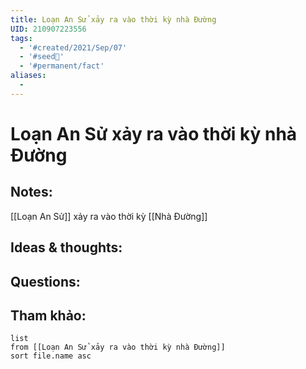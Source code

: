 ```yaml
---
title: Loạn An Sử xảy ra vào thời kỳ nhà Đường
UID: 210907223556
tags:
  - '#created/2021/Sep/07'
  - '#seed🥜'
  - '#permanent/fact'
aliases:
  - 
---
```

# Loạn An Sử xảy ra vào thời kỳ nhà Đường

## Notes:
[[Loạn An Sử]] xảy ra vào thời kỳ [[Nhà Đường]]

## Ideas & thoughts:

## Questions:


## Tham khảo:
```dataview
list
from [[Loạn An Sử xảy ra vào thời kỳ nhà Đường]]
sort file.name asc
```